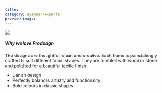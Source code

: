 ```yaml
---
title: 
category: eyewear-experts
preview-image: 
---
```


<div class="employee-heading">
<img src="/what-we-do/prodesign/prodesign-logo-short.jpg"></img>
</div>


##### Why we love Prodesign

The designs are thoughtful, clean and creative. Each frame is painstakingly crafted to suit different facial shapes. They are tumbled with wood or stone and polished for a beautiful tactile finish.

  * Danish design
  * Perfectly balances artistry and functionality
  * Bold colours in classic shapes
